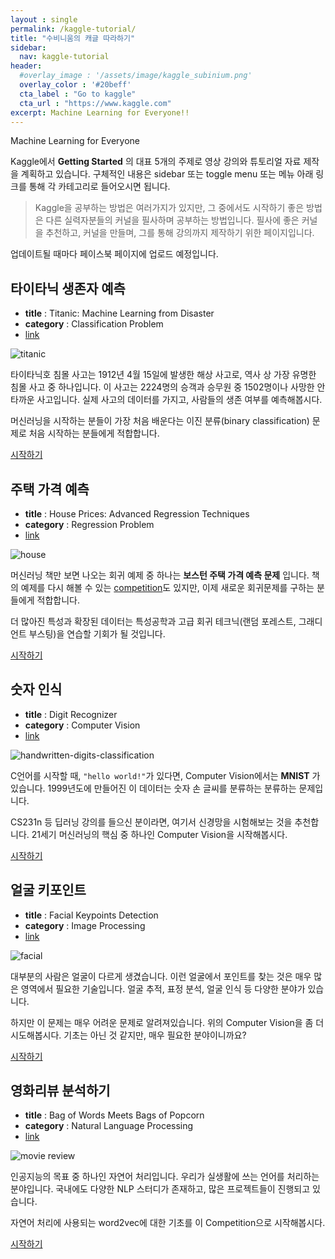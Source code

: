 ```yaml
---
layout : single
permalink: /kaggle-tutorial/
title: "수비니움의 캐글 따라하기"
sidebar:
  nav: kaggle-tutorial
header:
  #overlay_image : '/assets/image/kaggle_subinium.png'
  overlay_color : '#20beff'
  cta_label : "Go to kaggle"
  cta_url : "https://www.kaggle.com"
excerpt: Machine Learning for Everyone!!
---
```


Machine Learning for Everyone

Kaggle에서 **Getting Started** 의 대표 5개의 주제로 영상 강의와 튜토리얼 자료 제작을 계획하고 있습니다.
구체적인 내용은 sidebar 또는 toggle menu 또는 메뉴 아래 링크를 통해 각 카테고리로 들어오시면 됩니다.

> Kaggle을 공부하는 방법은 여러가지가 있지만, 그 중에서도 시작하기 좋은 방법은 다른 실력자분들의 커널을 필사하며 공부하는 방법입니다. 필사에 좋은 커널을 추천하고, 커널을 만들며, 그를 통해 강의까지 제작하기 위한 페이지입니다.

업데이트될 때마다 페이스북 페이지에 업로드 예정입니다.

## 타이타닉 생존자 예측

- **title** : Titanic: Machine Learning from Disaster
- **category** : Classification Problem
- [link](https://www.kaggle.com/c/titanic)

![titanic](https://i.imgur.com/uQijsoE.jpg)

타이타닉호 침몰 사고는 1912년 4월 15일에 발생한 해상 사고로, 역사 상 가장 유명한 침몰 사고 중 하나입니다.
이 사고는 2224명의 승객과 승무원 중 1502명이나 사망한 안타까운 사고입니다.
실제 사고의 데이터를 가지고, 사람들의 생존 여부를 예측해봅시다.

머신러닝을 시작하는 분들이 가장 처음 배운다는 이진 분류(binary classification) 문제로 처음 시작하는 분들에게 적합합니다.

[시작하기](/kaggle-tutorial/titanic)

## 주택 가격 예측

- **title** : House Prices: Advanced Regression Techniques
- **category** : Regression Problem
- [link](https://www.kaggle.com/c/house-prices-advanced-regression-techniques)

![house](https://i.imgur.com/uG9GZ81.jpg)

머신러닝 책만 보면 나오는 회귀 예제 중 하나는 **보스턴 주택 가격 예측 문제** 입니다.
책의 예제를 다시 해볼 수 있는 [competition](https://www.kaggle.com/c/boston-housing)도 있지만, 이제 새로운 회귀문제를 구하는 분들에게 적합합니다.

더 많아진 특성과 확장된 데이터는 특성공학과 고급 회귀 테크닉(랜덤 포레스트, 그래디언트 부스팅)을 연습할 기회가 될 것입니다.

[시작하기](/kaggle-tutorial/house-prices)

## 숫자 인식

- **title** : Digit Recognizer
- **category** : Computer Vision
- [link](https://www.kaggle.com/c/digit-recognizer)

![handwritten-digits-classification](https://i.imgur.com/BI9oZ5p.jpg)

C언어를 시작할 때, `"hello world!"`가 있다면, Computer Vision에서는 **MNIST** 가 있습니다.
1999년도에 만들어진 이 데이터는 숫자 손 글씨를 분류하는 분류하는 문제입니다.

CS231n 등 딥러닝 강의를 들으신 분이라면, 여기서 신경망을 시험해보는 것을 추천합니다.
21세기 머신러닝의 핵심 중 하나인 Computer Vision을 시작해봅시다.

[시작하기](/kaggle-tutorial/digit-recognizer)

## 얼굴 키포인트

- **title** : Facial Keypoints Detection
- **category** :  Image Processing
- [link](https://www.kaggle.com/c/facial-keypoints-detection)

![facial](https://i.imgur.com/drsMg6U.jpg)

대부분의 사람은 얼굴이 다르게 생겼습니다. 이런 얼굴에서 포인트를 찾는 것은 매우 많은 영역에서 필요한 기술입니다.
얼굴 추적, 표정 분석, 얼굴 인식 등 다양한 분야가 있습니다.

하지만 이 문제는 매우 어려운 문제로 알려져있습니다. 위의 Computer Vision을 좀 더 시도해봅시다.
기초는 아닌 것 같지만, 매우 필요한 분야이니까요?

[시작하기](/kaggle-tutorial/Facial-Keypoints)

## 영화리뷰 분석하기

- **title** : Bag of Words Meets Bags of Popcorn
- **category** : Natural Language Processing
- [link](https://www.kaggle.com/c/word2vec-nlp-tutorial)

![movie review](https://i.imgur.com/dKGAw69.jpg)

인공지능의 목표 중 하나인 자연어 처리입니다. 우리가 실생활에 쓰는 언어를 처리하는 분야입니다.
국내에도 다양한 NLP 스터디가 존재하고, 많은 프로젝트들이 진행되고 있습니다.

자연어 처리에 사용되는 word2vec에 대한 기초를 이 Competition으로 시작해봅시다.

[시작하기](/kaggle-tutorial/BWMBP)
